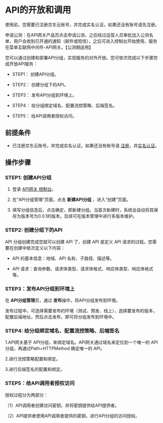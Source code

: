 # API的开放和调用

使用前，您需要已注册京东云账号，并完成实名认证。如果还没有账号请先注册。

申请公测：在API网关产品页点击申请公测，之后经过运营人员审批加入公测名单，用户会收到已开通的通知（邮件或短信），之后可进入控制台开始使用，服务在菜单互联网中间件-API网关。【公测期适用】

您可以通过创建和部署API分组，实现服务的对外开放。您可依次完成以下步骤完成开放API服务：

* STEP1： 创建API分组。

* STEP2： 创建分组下的API。

* STEP3： 发布API分组到环境上。

*	STEP4： 给分组绑定域名、配置流控策略、后端签名。

*	STEP5： 给API调用者授权访问。




## 前提条件
- 已注册京东云账号，并完成实名认证。如果还没有账号请 [注册](https://accounts.jdcloud.com/p/regPage?source=jdcloud)，并[实名认证](https://uc.jdcloud.com/account/certify)。


## 操作步骤
### STEP1: 创建API分组

1. 登录 [API网关 控制台](https://apigateway-console.jdcloud.com/apiGroupList)。

2. 在“API分组管理”页面，点击 **新建API分组** ，进入“创建”页面。

3. 填写分组信息后，点击确定，即新建分组。当首次新建时，系统会自动将其保存为版本号为0.0.1的版本。后续可在版本管理中进行多版本维护。




### STEP2: 创建分组下的API

API 分组创建完成您就可以创建 API 了，创建 API 是定义 API 请求的过程。您需要在创建中依次定义以下内容：

- API 的基本信息：地域、API 名称、子路径、描述等。

- API 请求：查询参数、请求体类型、请求体格式、响应体类型、响应体格式等。




### STEP3：发布API分组到环境上

在 **API分组管理**页，通过 **发布**操作，将API分组发布到环境。

发布过程中，可选择需要发布的环境（测试、预发、线上），选择要发布的版本，配置后端地址，然后点击发布，即可将分组发布到环境中。



### STEP4: 给分组绑定域名、配置流控策略、后端签名

1.API网关基于 API分组，来绑定域名。API网关通过域名来定位到一个唯一的 API分组，再通过Path+HTTPMethod 确定唯一的 API。

2.进行流控策略配置和绑定。

3.进行后端签名的配置和绑定。




### STEP5：给API调用者授权访问

授权过程分为两部分：

（1）API调用者创建访问密钥，并将密钥提供给API提供者。

（2）API提供者使用API调用者提供的密钥，进行API分组的访问授权。


